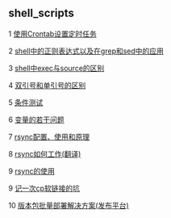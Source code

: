 ## shell_scripts

1 [使用Crontab设置定时任务](https://github.com/luofengmacheng/shell_scripts/blob/master/crontab.md)

2 [shell中的正则表达式以及在grep和sed中的应用](https://github.com/luofengmacheng/shell_scripts/blob/master/regx.md)

3 [shell中exec与source的区别](https://github.com/luofengmacheng/shell_scripts/blob/master/execute.md)

4 [双引号和单引号的区别](https://github.com/luofengmacheng/shell_scripts/blob/master/quotation.md)

5 [条件测试](https://github.com/luofengmacheng/shell_scripts/blob/master/test_condition.md)

6 [变量的若干问题](https://github.com/luofengmacheng/shell_scripts/blob/master/variable_questions.md)

7 [rsync配置、使用和原理](https://github.com/luofengmacheng/shell_scripts/blob/master/rsync.md)

8 [rsync如何工作(翻译)](https://github.com/luofengmacheng/shell_scripts/blob/master/how_rsync_works.md)

9 [rsync的使用](https://github.com/luofengmacheng/shell_scripts/blob/master/use_of_rsync.md)

9 [记一次cp软链接的坑](https://github.com/luofengmacheng/shell_scripts/blob/master/cp_symlink.md)

10 [版本包批量部署解决方案(发布平台)](https://github.com/luofengmacheng/shell_scripts/blob/master/pkg_release.md)